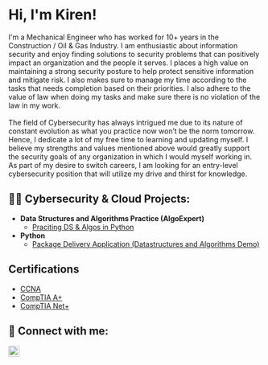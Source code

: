 <h1>Hi, I'm Kiren! </h1>
I'm a Mechanical Engineer who has worked for 10+ years in the Construction / Oil & Gas Industry. I am enthusiastic about information security and enjoy finding solutions to security problems that can positively impact an organization and the people it serves. I places a high value on maintaining a strong security posture to help protect sensitive information and mitigate risk. I also makes sure to manage my time according to the tasks that needs completion based on their priorities. I also adhere to the value of law when doing my tasks and make sure there is no violation of the law in my work.
<br/><br/>
The field of Cybersecurity has always intrigued me due to its nature of constant evolution as what you practice now won’t be the norm tomorrow. Hence, I dedicate a lot of my free time to learning and updating myself. I believe my strengths and values mentioned above would greatly support the security goals of any organization in which I would myself working in. As part of my desire to switch careers, I am looking for an entry-level cybersecurity position that will utilize my drive and thirst for knowledge.

<h2>👨‍💻 Cybersecurity & Cloud Projects:</h2>

- <b>Data Structures and Algorithms Practice (AlgoExpert)</b>
  - [Praciting DS & Algos in Python](https://github.com/joshmadakor1/Algorithms-Practice)
- <b>Python</b>
  - [Package Delivery Application (Datastructures and Algorithms Demo)](https://github.com/joshmadakor1/Package-Delivery-Pathfinding-Algorithm)

<h2> Certifications</h2>

- [CCNA](https://www.cisco.com/go/verifycertificate/Y14QQFWMT3VE11CX)
- [CompTIA A+](https://verify.comptia.org/QDPBWXVP9KF1QKCJ)
- [CompTIA Net+](https://verify.comptia.org/TR8506XPWG1412CQ)

<h2> 🤳 Connect with me:</h2>

[<img align="left" alt="JoshMadakor | LinkedIn" width="22px" src="https://cdn.jsdelivr.net/npm/simple-icons@v3/icons/linkedin.svg" />][linkedin]

[linkedin]: https://linkedin.com/in/kiren-joseph

<!--
**joshmadakor1/joshmadakor1** is a ✨ _special_ ✨ repository because its `README.md` (this file) appears on your GitHub profile.

Here are some ideas to get you started:

- 🔭 I’m currently working on ...
- 🌱 I’m currently learning ...
- 👯 I’m looking to collaborate on ...
- 🤔 I’m looking for help with ...
- 💬 Ask me about ...
- 📫 How to reach me: ...
- 😄 Pronouns: ...
- ⚡ Fun fact: ...
-->
